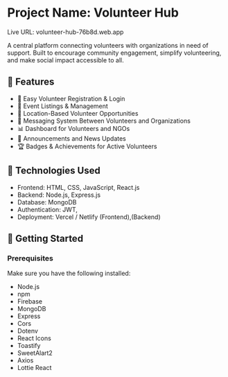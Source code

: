 # Project Name: Volunteer Hub
Live URL: volunteer-hub-76b8d.web.app

A central platform connecting volunteers with organizations in need of support. Built to encourage community engagement, simplify volunteering, and make social impact accessible to all.

## 🌟 Features

- 📝 Easy Volunteer Registration & Login
- 📅 Event Listings & Management
- 📍  Location-Based Volunteer Opportunities
- 💬 Messaging System Between Volunteers and Organizations
- 📊 Dashboard for Volunteers and NGOs
- 📢 Announcements and News Updates
- 🏆 Badges & Achievements for Active Volunteers

## 🔧 Technologies Used

- Frontend: HTML, CSS, JavaScript, React.js
- Backend: Node.js, Express.js
- Database: MongoDB
- Authentication: JWT,
- Deployment: Vercel / Netlify (Frontend),(Backend)

## 🚀 Getting Started

### Prerequisites

Make sure you have the following installed:

- Node.js
- npm 
- Firebase
- MongoDB
- Express
- Cors
- Dotenv
- React Icons
- Toastify
- SweetAlart2
- Axios
- Lottie React
